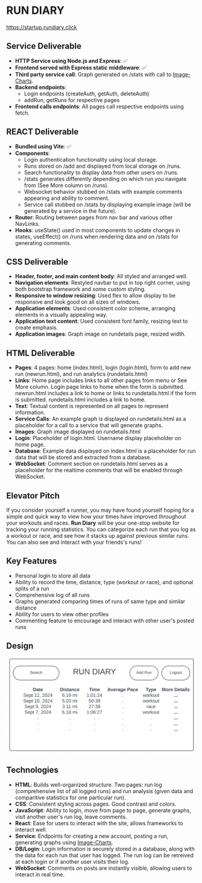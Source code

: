 # RUN DIARY
https://startup.rundiary.click

## Service Deliverable
* **HTTP Service using Node.js and Express**: ✅
* **Frontend served with Express static middleware**: ✅
* **Third party service call**: Graph generated on /stats with call to [Image-Charts](https://documentation.image-charts.com/).
* **Backend endpoints**:
    * Login endpoints (createAuth, getAuth, deleteAuth)
    * addRun, getRuns for respective pages
* **Frontend calls endpoints**: All pages call respective endpoints using fetch.

## REACT Deliverable
* **Bundled using Vite**: ✅
* **Components**:
    * Login authentication functionality using local storage.
    * Runs stored on /add and displayed from local storage on /runs.
    * Search functionality to display data from other users on /runs.
    * /stats generates differently depending on which run you navigate from (See More column on /runs).
    * Websocket behavior stubbed on /stats with example comments appearing and ability to comment.
    * Service call stubbed on /stats by displaying example image (will be generated by a service in the future).
* **Router**: Routing between pages from nav bar and various other NavLinks.
* **Hooks**: useState() used in most components to update changes in states, useEffect() on /runs when rendering data and on /stats for generating comments.

## CSS Deliverable
* **Header, footer, and main content body**: All styled and arranged well.
* **Navigation elements**: Restyled navbar to put in top right corner, using both bootstrap framework and some custom styling.
* **Responsive to window resizing**: Used flex to allow display to be responsive and look good on all sizes of windows.
* **Application elements**: Used consistent color scheme, arranging elements in a visually appealing way.
* **Application text content**: Used consistent font family, resizing text to create emphasis.
* **Application images**: Graph image on rundetails page, resized width.

## HTML Deliverable
* **Pages**: 4 pages: home (index.html), login (login.html), form to add new run (newrun.html), and run analytics (rundetails.html)
* **Links**: Home page includes links to all other pages from menu or See More column. Login page links to home when the form is submitted. newrun.html includes a link to home or links to rundetails.html if the form is submitted. rundetails.html includes a link to home.
* **Text**: Textual content is represented on all pages to represent information.
* **Service Calls**: An example graph is displayed on rundetails.html as a placeholder for a call to a service that will generate graphs.
* **Images**: Graph image displayed on rundetails.html
* **Login**: Placeholder of login.html. Username display placeholder on home page.
* **Database**: Example data displayed on index.html is a placeholder for run data that will be stored and extracted from a database.
* **WebSocket**: Comment section on rundetails.html serves as a placeholder for the realtime comments that will be enabled through WebSocket.

## Elevator Pitch
If you consider yourself a runner, you may have found yourself hoping for a simple and quick way to view how your times have improved throughout your workouts and races. **Run Diary** will be your one-stop website for tracking your running statistics. You can categorize each run that you log as a workout or race, and see how it stacks up against previous similar runs. You can also see and interact with your friends's runs!

## Key Features
* Personal login to store all data
* Ability to record the time, distance, type (workout or race), and optional splits of a run
* Comprehensive log of all runs
* Graphs generated comparing times of runs of same type and similar distance
* Ability for users to view other profiles
* Commenting feature to encourage and interact with other user's posted runs

## Design
![Design Sketch](./design_sketch.png)

## Technologies
* **HTML**: Builds well-organized structure. Two pages: run log (comprehensive list of all logged runs) and run analysis (given data and comparitive statistics for one particular run).
* **CSS**: Consistent styling across pages. Good contrast and colors.
* **JavaScript**: Ability to login, move from page to page, generate graphs, visit another user's run log, leave comments.
* **React**: Ease for users to interact with the site, allows frameworks to interact well.
* **Service**: Endpoints for creating a new account, posting a run, generating graphs using [Image-Charts](https://documentation.image-charts.com/).
* **DB/Login**: Login information is securely stored in a database, along with the data for each run that user has logged. The run log can be retreived at each login or if another user visits their log.
* **WebSocket**: Comments on posts are instantly visible, allowing users to interact in real time.

